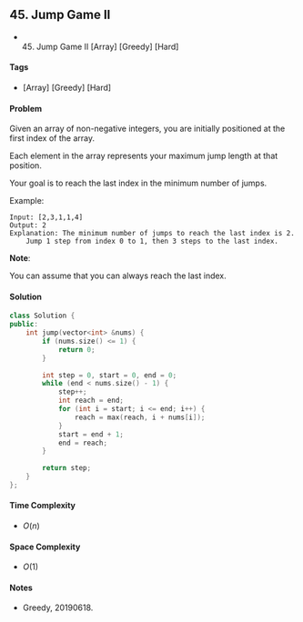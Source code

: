 ## 45. Jump Game II
- 45. Jump Game II [Array] [Greedy] [Hard]

#### Tags
- [Array] [Greedy] [Hard]

#### Problem
Given an array of non-negative integers, you are initially positioned at the first index of the array.

Each element in the array represents your maximum jump length at that position.

Your goal is to reach the last index in the minimum number of jumps.

Example:

    Input: [2,3,1,1,4]
    Output: 2
    Explanation: The minimum number of jumps to reach the last index is 2.
        Jump 1 step from index 0 to 1, then 3 steps to the last index.

**Note**:

You can assume that you can always reach the last index.

#### Solution
``` C++
class Solution {
public:
    int jump(vector<int> &nums) {
        if (nums.size() <= 1) {
            return 0;
        }
        
        int step = 0, start = 0, end = 0;
        while (end < nums.size() - 1) {
            step++;
            int reach = end;
            for (int i = start; i <= end; i++) {
                reach = max(reach, i + nums[i]);
            }
            start = end + 1;
            end = reach;
        }
        
        return step;
    }
};
```

#### Time Complexity
- $O(n)$

#### Space Complexity
- $O(1)$

#### Notes
- Greedy, 20190618.
